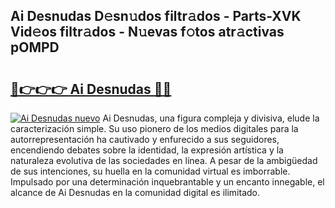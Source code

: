 ## Ai Desnudas D𝚎sn𝚞dos filtr𝚊dos - Parts-XVK Vid𝚎os filtr𝚊dos - N𝚞evas f𝚘tos atr𝚊ctivas pOMPD

# <h2><a href="http://mb665ty.tromn.icu/?c=Ai+Desnudas">🔗👉👉👉 Ai Desnudas 🔗🔗</a></h2>

[![Ai Desnudas nuevo](https://i.imgur.com/pEAQMta.gif)](http://mb665ty.tromn.icu/?c=Ai+Desnudas)
Ai Desnudas, una figura compleja y divisiva, elude la caracterización simple. Su uso pionero de los medios digitales para la autorrepresentación ha cautivado y enfurecido a sus seguidores, encendiendo debates sobre la identidad, la expresión artística y la naturaleza evolutiva de las sociedades en línea. A pesar de la ambigüedad de sus intenciones, su huella en la comunidad virtual es imborrable. Impulsado por una determinación inquebrantable y un encanto innegable, el alcance de Ai Desnudas en la comunidad digital es ilimitado.
